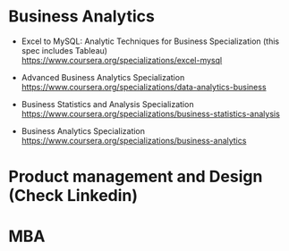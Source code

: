 # Business Analytics
- Excel to MySQL: Analytic Techniques for Business Specialization (this spec includes Tableau) <br/>
https://www.coursera.org/specializations/excel-mysql

- Advanced Business Analytics Specialization  <br/>
https://www.coursera.org/specializations/data-analytics-business

- Business Statistics and Analysis Specialization  <br/>
https://www.coursera.org/specializations/business-statistics-analysis

- Business Analytics Specialization  <br/>
https://www.coursera.org/specializations/business-analytics

# Product management and Design (Check Linkedin)

# MBA
